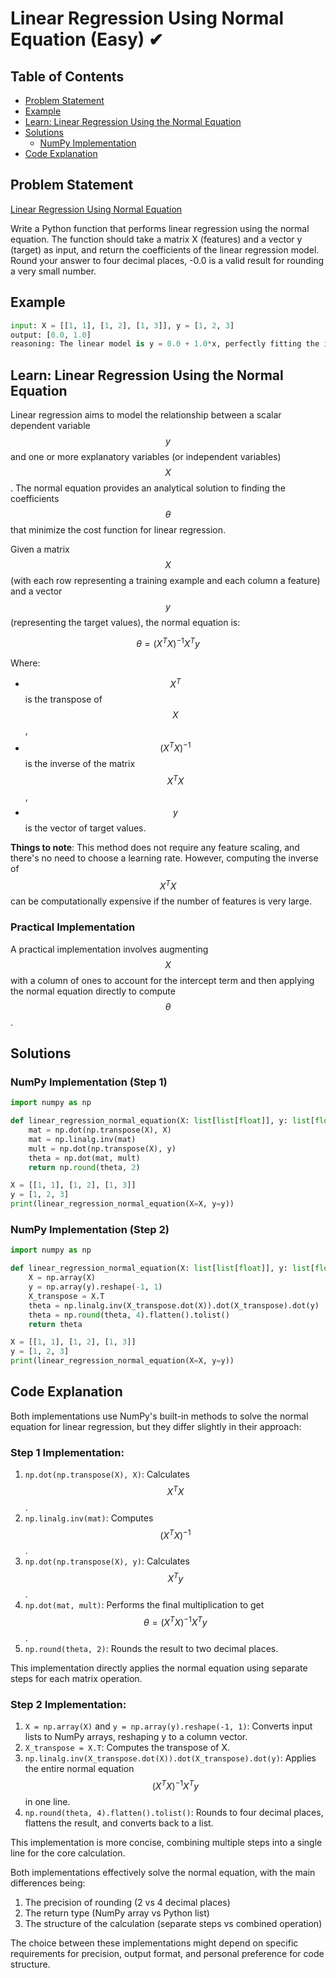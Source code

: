 # Linear Regression Using Normal Equation (Easy) ✔

## Table of Contents

- [Problem Statement](#problem-statement)
- [Example](#example)
- [Learn: Linear Regression Using the Normal Equation](#learn-linear-regression-using-the-normal-equation)
- [Solutions](#solutions)
  - [NumPy Implementation](#numpy-implementation)
- [Code Explanation](#code-explanation)

## Problem Statement

[Linear Regression Using Normal Equation](https://www.deep-ml.com/problem/Linear%20Regression%20Using%20Normal%20Equation)

Write a Python function that performs linear regression using the normal equation. The function should take a matrix X (features) and a vector y (target) as input, and return the coefficients of the linear regression model. Round your answer to four decimal places, -0.0 is a valid result for rounding a very small number.

## Example

```python
input: X = [[1, 1], [1, 2], [1, 3]], y = [1, 2, 3]
output: [0.0, 1.0]
reasoning: The linear model is y = 0.0 + 1.0*x, perfectly fitting the input data.
```

## Learn: Linear Regression Using the Normal Equation

Linear regression aims to model the relationship between a scalar dependent variable $$y$$ and one or more explanatory variables (or independent variables) $$X$$. The normal equation provides an analytical solution to finding the coefficients $$\theta$$ that minimize the cost function for linear regression.

Given a matrix $$X$$ (with each row representing a training example and each column a feature) and a vector $$y$$ (representing the target values), the normal equation is:

$$\theta = (X^TX)^{-1}X^Ty$$

Where:
- $$X^T$$ is the transpose of $$X$$,
- $$(X^TX)^{-1}$$ is the inverse of the matrix $$X^TX$$,
- $$y$$ is the vector of target values.

**Things to note**: This method does not require any feature scaling, and there's no need to choose a learning rate. However, computing the inverse of $$X^TX$$ can be computationally expensive if the number of features is very large.

### Practical Implementation

A practical implementation involves augmenting $$X$$ with a column of ones to account for the intercept term and then applying the normal equation directly to compute $$\theta$$.

## Solutions

### NumPy Implementation (Step 1)

```python
import numpy as np

def linear_regression_normal_equation(X: list[list[float]], y: list[float]) -> list[float]:
    mat = np.dot(np.transpose(X), X)
    mat = np.linalg.inv(mat)
    mult = np.dot(np.transpose(X), y)
    theta = np.dot(mat, mult)
    return np.round(theta, 2)

X = [[1, 1], [1, 2], [1, 3]]
y = [1, 2, 3]
print(linear_regression_normal_equation(X=X, y=y))
```

### NumPy Implementation (Step 2)

```python
import numpy as np

def linear_regression_normal_equation(X: list[list[float]], y: list[float]) -> list[float]:
    X = np.array(X)
    y = np.array(y).reshape(-1, 1)
    X_transpose = X.T
    theta = np.linalg.inv(X_transpose.dot(X)).dot(X_transpose).dot(y)
    theta = np.round(theta, 4).flatten().tolist()
    return theta

X = [[1, 1], [1, 2], [1, 3]]
y = [1, 2, 3]
print(linear_regression_normal_equation(X=X, y=y))
```

## Code Explanation

Both implementations use NumPy's built-in methods to solve the normal equation for linear regression, but they differ slightly in their approach:

### Step 1 Implementation:

1. `np.dot(np.transpose(X), X)`: Calculates $$X^TX$$.
2. `np.linalg.inv(mat)`: Computes $$(X^TX)^{-1}$$.
3. `np.dot(np.transpose(X), y)`: Calculates $$X^Ty$$.
4. `np.dot(mat, mult)`: Performs the final multiplication to get $$\theta = (X^TX)^{-1}X^Ty$$.
5. `np.round(theta, 2)`: Rounds the result to two decimal places.

This implementation directly applies the normal equation using separate steps for each matrix operation.

### Step 2 Implementation:

1. `X = np.array(X)` and `y = np.array(y).reshape(-1, 1)`: Converts input lists to NumPy arrays, reshaping y to a column vector.
2. `X_transpose = X.T`: Computes the transpose of X.
3. `np.linalg.inv(X_transpose.dot(X)).dot(X_transpose).dot(y)`: Applies the entire normal equation $$(X^TX)^{-1}X^Ty$$ in one line.
4. `np.round(theta, 4).flatten().tolist()`: Rounds to four decimal places, flattens the result, and converts back to a list.

This implementation is more concise, combining multiple steps into a single line for the core calculation.

Both implementations effectively solve the normal equation, with the main differences being:
1. The precision of rounding (2 vs 4 decimal places)
2. The return type (NumPy array vs Python list)
3. The structure of the calculation (separate steps vs combined operation)

The choice between these implementations might depend on specific requirements for precision, output format, and personal preference for code structure.
